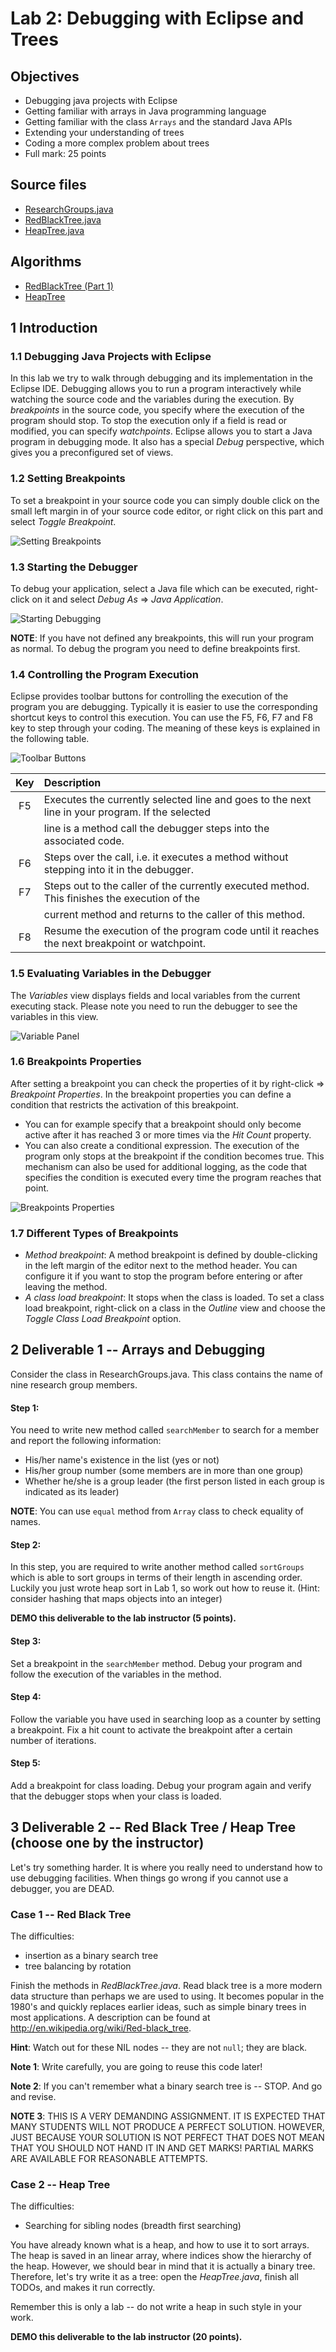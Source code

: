 # Lab 2: Debugging with Eclipse and Trees


## Objectives

  - Debugging java projects with Eclipse
  - Getting familiar with arrays in Java programming language
  - Getting familiar with the class `Arrays` and the standard Java APIs
  - Extending your understanding of trees
  - Coding a more complex problem about trees
  - Full mark: 25 points


## Source files

  - [ResearchGroups.java][Code1]
  - [RedBlackTree.java][Code2]
  - [HeapTree.java][Code3]


## Algorithms

  - [RedBlackTree (Part 1)][md1]
  - [HeapTree][md2]


## 1 Introduction


### 1.1 Debugging Java Projects with Eclipse

In this lab we try to walk through debugging and its implementation in the Eclipse IDE. Debugging allows you to run a
program interactively while watching the source code and the variables during the execution. By *breakpoints* in the
source code, you specify where the execution of the program should stop. To stop the execution only if a field is read
or modified, you can specify *watchpoints*. Eclipse allows you to start a Java program in debugging mode. It also has a
special *Debug* perspective, which gives you a preconfigured set of views.


### 1.2 Setting Breakpoints

To set a breakpoint in your source code you can simply double click on the small left margin in of your source code
editor, or right click on this part and select *Toggle Breakpoint*.

![Setting Breakpoints](https://raw.githubusercontent.com/MarcoXZh/OOPJavaCourse/master/Lab2%20Debugging/Fig_SetBreakpoints.png)


### 1.3 Starting the Debugger

To debug your application, select a Java file which can be executed, right-click on it and select *Debug As* => *Java
Application*.

![Starting Debugging](https://raw.githubusercontent.com/MarcoXZh/OOPJavaCourse/master/Lab2%20Debugging/Fig_Debugging.png)

**NOTE**: If you have not defined any breakpoints, this will run your program as normal. To debug the program you need
to define breakpoints first.


### 1.4 Controlling the Program Execution

Eclipse provides toolbar buttons for controlling the execution of the program you are debugging. Typically it is easier
to use the corresponding shortcut keys to control this execution. You can use the F5, F6, F7 and F8 key to step through
your coding. The meaning of these keys is explained in the following table.

![Toolbar Buttons](https://raw.githubusercontent.com/MarcoXZh/OOPJavaCourse/master/Lab2%20Debugging/Fig_ToolbarButtons.png)

  Key  |   Description
:----: | :--------------------------------------
  F5   | Executes the currently selected line and goes to the next line in your program. If the selected
       | line is a method call the debugger steps into the associated code.
  F6   | Steps over the call, i.e. it executes a method without stepping into it in the debugger.
  F7   | Steps out to the caller of the currently executed method. This finishes the execution of the
       | current method and returns to the caller of this method.
  F8   | Resume the execution of the program code until it reaches the next breakpoint or watchpoint.


### 1.5 Evaluating Variables in the Debugger

The *Variables* view displays fields and local variables from the current executing stack. Please note you need to run
the debugger to see the variables in this view.

![Variable Panel](https://raw.githubusercontent.com/MarcoXZh/OOPJavaCourse/master/Lab2%20Debugging/Fig_VariablePanel.png)


### 1.6 Breakpoints Properties

After setting a breakpoint you can check the properties of it by right-click => *Breakpoint Properties*. In the
breakpoint properties you can define a condition that restricts the activation of this breakpoint.

  - You can for example specify that a breakpoint should only become active after it has reached 3 or more times via the
    *Hit Count* property.
  - You can also create a conditional expression. The execution of the program only stops at the breakpoint if the
    condition becomes true. This mechanism can also be used for additional logging, as the code that specifies the
    condition is executed every time the program reaches that point.

![Breakpoints Properties](https://raw.githubusercontent.com/MarcoXZh/OOPJavaCourse/master/Lab2%20Debugging/Fig_BreakpointProperties.png)


### 1.7 Different Types of Breakpoints

  - *Method breakpoint*: A method breakpoint is defined by double-clicking in the left margin of the editor next to the
    method header. You can configure it if you want to stop the program before entering or after leaving the method.
  - *A class load breakpoint*: It stops when the class is loaded. To set a class load breakpoint, right-click on a class
    in the *Outline* view and choose the *Toggle Class Load Breakpoint* option.


## 2 Deliverable 1 -- Arrays and Debugging

Consider the class in ResearchGroups.java. This class contains the name of nine research group members.

#### Step 1:

You need to write new method called `searchMember` to search for a member and report the following information:

  - His/her name's existence in the list (yes or not)
  - His/her group number (some members are in more than one group)
  - Whether he/she is a group leader (the first person listed in each group is indicated as its leader)

**NOTE**: You can use `equal` method from `Array` class to check equality of names.

#### Step 2:

In this step, you are required to write another method called `sortGroups` which is able to sort groups in terms of
their length in ascending order. Luckily you just wrote heap sort in Lab 1, so work out how to reuse it. (Hint: consider
hashing that maps objects into an integer)

**DEMO this deliverable to the lab instructor (5 points).**

#### Step 3:

Set a breakpoint in the `searchMember` method. Debug your program and follow the execution of the variables in the
method.

#### Step 4:

Follow the variable you have used in searching loop as a counter by setting a breakpoint. Fix a hit count to activate
the breakpoint after a certain number of iterations.

#### Step 5:

Add a breakpoint for class loading. Debug your program again and verify that the debugger stops when your class is
loaded.


## 3 Deliverable 2 -- Red Black Tree / Heap Tree (choose one by the instructor)

Let's try something harder. It is where you really need to understand how to use debugging facilities. When things go
wrong if you cannot use a debugger, you are DEAD.

### Case 1 -- Red Black Tree

The difficulties:
  - insertion as a binary search tree
  - tree balancing by rotation

Finish the methods in *RedBlackTree.java*. Read black tree is a more modern data structure than perhaps we are used to
using. It becomes popular in the 1980's and quickly replaces earlier ideas, such as simple binary trees in most
applications. A description can be found at http://en.wikipedia.org/wiki/Red-black_tree.

**Hint**: Watch out for these NIL nodes -- they are not `null`; they are black.

**Note 1**: Write carefully, you are going to reuse this code later!

**Note 2**: If you can't remember what a binary search tree is -- STOP. And go and revise.

**NOTE 3**: THIS IS A VERY DEMANDING ASSIGNMENT. IT IS EXPECTED THAT MANY STUDENTS WILL NOT PRODUCE A PERFECT SOLUTION.
HOWEVER, JUST BECAUSE YOUR SOLUTION IS NOT PERFECT THAT DOES NOT MEAN THAT YOU SHOULD NOT HAND IT IN AND GET MARKS!
PARTIAL MARKS ARE AVAILABLE FOR REASONABLE ATTEMPTS.


### Case 2 -- Heap Tree

The difficulties:
  - Searching for sibling nodes (breadth first searching)

You have already known what is a heap, and how to use it to sort arrays. The heap is saved in an linear array, where
indices show the hierarchy of the heap. However, we should bear in mind that it is actually a binary tree. Therefore,
let's try write it as a tree: open the *HeapTree.java*, finish all TODOs, and makes it run correctly.

Remember this is only a lab -- do not write a heap in such style in your work.


**DEMO this deliverable to the lab instructor (20 points).**



[Code1]: https://github.com/MarcoXZh/OOPJavaCourse/blob/master/Lab2%20Debugging/ResearchGroups.java
[Code2]: https://github.com/MarcoXZh/OOPJavaCourse/blob/master/Lab2%20Debugging/RedBlackTree.java
[Code3]: https://github.com/MarcoXZh/OOPJavaCourse/blob/master/Lab2%20Debugging/HeapTree.java
[md1]: https://github.com/MarcoXZh/OOPJavaCourse/blob/master/Lab2%20Debugging/RedBlackTree1.md
[md2]: https://github.com/MarcoXZh/OOPJavaCourse/blob/master/Lab2%20Debugging/HeapTree.md
